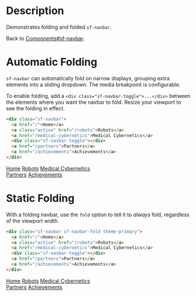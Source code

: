 <!-- {% extend('index.html', {title: 'navbar-demo'}) %} -->

# Description

Demonstrates folding and folded `sf-navbar`.

Back to [Components#sf-navbar](components/#sf-navbar).

# Automatic Folding

`sf-navbar` can automatically fold on narrow displays, grouping extra elements
into a sliding dropdown. The media breakpoint is configurable.

To enable folding, add a `<div class="sf-navbar-toggle">...</div>` between the
elements where you want the navbar to fold. Resize your viewport to see the
folding in effect.

```html
<div class="sf-navbar">
  <a href="/">Home</a>
  <a class="active" href="/robots">Robots</a>
  <a href="/medical-cybernetics">Medical Cybernetics</a>
  <div class="sf-navbar-toggle"></div>
  <a href="/partners">Partners</a>
  <a href="/achievements">Achievements</a>
</div>
```

<div class="doc-demo">
  <div class="doc-demo-body">
    <div class="sf-navbar">
      <a href="examples/navbar-demo/#home">Home</a>
      <a class="active" href="examples/navbar-demo/#robots">Robots</a>
      <a href="examples/navbar-demo/#medical-cybernetics">Medical Cybernetics</a>
      <div class="sf-navbar-toggle"></div>
      <a href="examples/navbar-demo/#partners">Partners</a>
      <a href="examples/navbar-demo/#achievements">Achievements</a>
    </div>
  </div>
</div>

# Static Folding

With a folding navbar, use the `fold` option to tell it to _always_ fold,
regardless of the viewport width.

```html
<div class="sf-navbar sf-navbar-fold theme-primary">
  <a href="/">Home</a>
  <a class="active" href="/robots">Robots</a>
  <a href="/medical-cybernetics">Medical Cybernetics</a>
  <div class="sf-navbar-toggle"></div>
  <a href="/partners">Partners</a>
  <a href="/achievements">Achievements</a>
</div>
```

<div class="doc-demo">
  <div class="doc-demo-body">
    <div class="sf-navbar sf-navbar-fold theme-primary">
      <a href="examples/navbar-demo/#home">Home</a>
      <a class="active" href="examples/navbar-demo/#robots">Robots</a>
      <a href="examples/navbar-demo/#medical-cybernetics">Medical Cybernetics</a>
      <div class="sf-navbar-toggle"></div>
      <a href="examples/navbar-demo/#partners">Partners</a>
      <a href="examples/navbar-demo/#achievements">Achievements</a>
    </div>
  </div>
</div>
